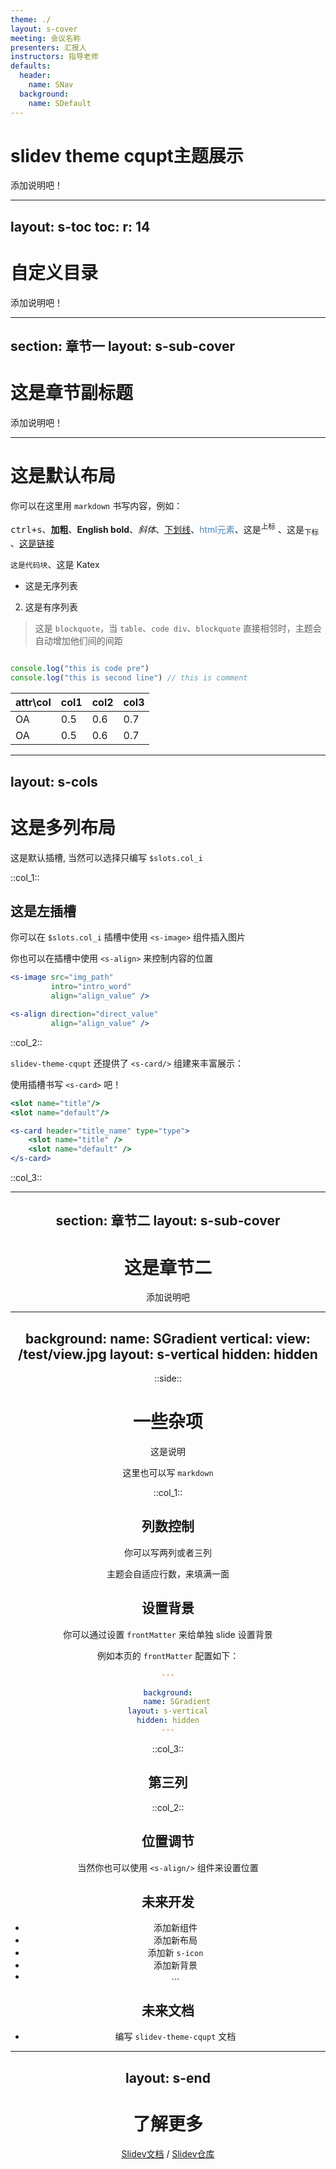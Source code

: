 ```yaml
---
theme: ./
layout: s-cover
meeting: 会议名称
presenters: 汇报人
instructors: 指导老师
defaults:
  header:
    name: SNav
  background:
    name: SDefault
---
```


# slidev theme cqupt主题展示
添加说明吧！

---
layout: s-toc
toc: 
    r: 14
---

# 自定义目录
添加说明吧！

---
section: 章节一
layout: s-sub-cover
---

# 这是章节副标题
添加说明吧！

---

# 这是默认布局

你可以在这里用 `markdown` 书写内容，例如：

<kbd>ctrl+s</kbd>、**加粗**、**English bold**、_斜体_、<u>下划线</u>、<span style="color: steelblue">html元素</span>、这是<sup>上标</sup> 、这是<sub>下标</sub> 、[这是链接](https://www.baidu.com)

`这是代码块`、$\text{这是 Katex}$

* 这是无序列表
2. 这是有序列表
> 这是 `blockquote`，当 `table`、`code div`、`blockquote` 直接相邻时，主题会自动增加他们间的间距

```js

console.log("this is code pre")
console.log("this is second line") // this is comment

```

| attr\col  | col1 | col2 | col3 |
|-----------|------|------|------|
| $\text{OA}$ | 0.5  | 0.6  | 0.7  |
| $\text{OA}$ | 0.5  | 0.6  | 0.7  |

---
layout: s-cols
---

# 这是多列布局

这是默认插槽, 当然可以选择只编写 `$slots.col_i`

::col_1::

## 这是左插槽

你可以在 `$slots.col_i` 插槽中使用 `<s-image>` 组件插入图片

你也可以在插槽中使用 `<s-align>` 来控制内容的位置

```jsx
<s-image src="img_path" 
         intro="intro_word" 
         align="align_value" />

<s-align direction="direct_value"
         align="align_value" />
```

::col_2::

<SAlign direction="vertical" align="start">

`slidev-theme-cqupt` 还提供了 `<s-card/>` 组建来丰富展示：

<s-card header="这是 header" type="warning">

使用插槽书写 `<s-card>` 吧！
```jsx
<slot name="title"/>
<slot name="default"/>
```
</s-card>

```jsx
<s-card header="title_name" type="type">
    <slot name="title" />
    <slot name="default" />
</s-card>
```
</SAlign>

::col_3::

<SImage src="/test/week_9_ontology.jpg" intro="这是右插槽" align="center"/>

---
section: 章节二
layout: s-sub-cover
---

# 这是章节二

添加说明吧

---
background:
    name: SGradient
vertical:
    view: /test/view.jpg
layout: s-vertical
hidden: hidden
---

::side::

# 一些杂项
这是说明

这里也可以写 `markdown`

::col_1::
## 列数控制
你可以写两列或者三列

主题会自适应行数，来填满一面

## 设置背景

你可以通过设置 `frontMatter` 来给单独 slide 设置背景

例如本页的 `frontMatter` 配置如下：

```yaml
---

background:
    name: SGradient
layout: s-vertical
hidden: hidden
---
```

::col_3::

<SAlign direction="vertical" align="center">

## 第三列

</SAlign>

::col_2::

## 位置调节

当然你也可以使用 `<s-align/>` 组件来设置位置

## 未来开发

* 添加新组件
* 添加新布局
* 添加新 `s-icon`
* 添加新背景
* ...

## 未来文档

* 编写 `slidev-theme-cqupt` 文档

---
layout: s-end
---
# 了解更多

[Slidev文档](https://sli.dev) / [Slidev仓库](https://github.com/slidevjs/slidev)
